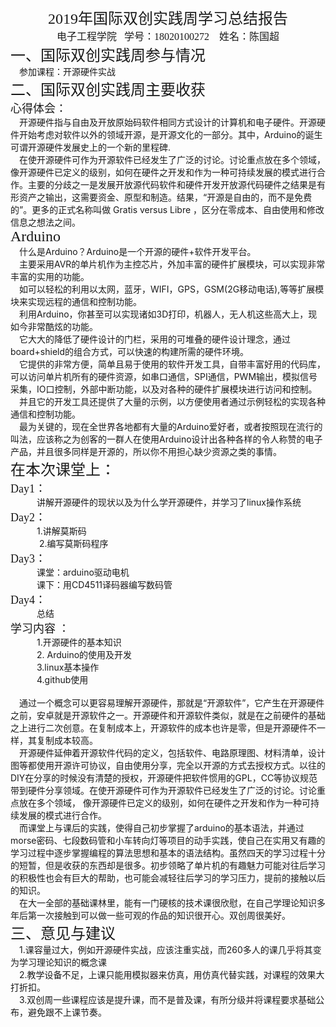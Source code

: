 <center> <font face="方正小标宋简体" size="5">2019年国际双创实践周学习总结报告</font> </br> </center>
<center> <font face="方正小标宋简体" size="3">电子工程学院&nbsp;&nbsp;	学号：18020100272	&nbsp;&nbsp;	姓名：陈国超</font> </br> </center>
 <font face="方正小标宋简体" size="5">一、国际双创实践周参与情况</font> </br>
&emsp;参加课程：开源硬件实战</br>
<font face="方正小标宋简体" size="5">二、国际双创实践周主要收获</font> </br>
<font face="方正小标宋简体" size="4">心得体会：</font> </br>
&emsp;开源硬件指与自由及开放原始码软件相同方式设计的计算机和电子硬件。开源硬件开始考虑对软件以外的领域开源，是开源文化的一部分。其中，Arduino的诞生可谓开源硬件发展史上的一个新的里程碑.</br>
&emsp;在使开源硬件可作为开源软件已经发生了广泛的讨论。讨论重点放在多个领域， 像开源硬件已定义的级别，如何在硬件之开发和作为一种可持续发展的模式进行合作。主要的分歧之一是发展开放源代码软件和硬件开发开放源代码硬件之结果是有形资产之输出，这需要资金、原型和制造。结果，“开源是自由的，而不是免费的”。更多的正式名称叫做 Gratis versus Libre ，区分在零成本、自由使用和修改信息之想法之间。</br>
<font face="方正小标宋简体" size="5">Arduino</font> </br> 
&emsp;什么是Arduino？Arduino是一个开源的硬件+软件开发平台。</br>
&emsp;主要采用AVR的单片机作为主控芯片，外加丰富的硬件扩展模块，可以实现非常丰富的实用的功能。</br>
&emsp;如可以轻松的利用以太网，蓝牙，WIFI，GPS，GSM(2G移动电话),等等扩展模块来实现远程的通信和控制功能。</br>
&emsp;利用Arduino，你甚至可以实现诸如3D打印，机器人，无人机这些高大上，现如今非常酷炫的功能。</br>
&emsp;它大大的降低了硬件设计的门栏，采用的可堆叠的硬件设计理念，通过board+shield的组合方式，可以快速的构建所需的硬件环境。</br>
&emsp;它提供的非常方便，简单且易于使用的软件开发工具，自带丰富好用的代码库，可以访问单片机所有的硬件资源，如串口通信，SPI通信，PWM输出，模拟信号采集，IO口控制，外部中断功能，以及对各种的硬件扩展模块进行访问和控制。</br>
&emsp;并且它的开发工具还提供了大量的示例，以方便使用者通过示例轻松的实现各种通信和控制功能。</br>
&emsp;最为关键的，现在全世界各地都有大量的Arduino爱好者，或者按照现在流行的叫法，应该称之为创客的一群人在使用Arduino设计出各种各样的令人称赞的电子产品，并且很多同样是开源的，所以你不用担心缺少资源之类的事情。</br>
<font face="方正小标宋简体" size="5">在本次课堂上：</font> </br> 
 <font face="方正小标宋简体" size="4">Day1：</font> </br> 
&emsp;&emsp;&emsp;讲解开源硬件的现状以及为什么学开源硬件，并学习了linux操作系统</br>
<font face="方正小标宋简体" size="4">Day2：</font> </br> 
&emsp;&emsp;&emsp;1.讲解莫斯码 </br>
&emsp;&emsp;&emsp; 2.编写莫斯码程序</br>   			
<font face="方正小标宋简体" size="4">Day3：</font> </br> 
&emsp;&emsp;&emsp;课堂：arduino驱动电机 </br>           
&emsp;&emsp;&emsp;课下：用CD4511译码器编写数码管 </br>           
<font face="方正小标宋简体" size="4">Day4：</font> </br> 
&emsp;&emsp;&emsp;总结</br>
<font face="方正小标宋简体" size="4">学习内容 ：</font> </br> 
&emsp;&emsp;&emsp;1.开源硬件的基本知识 </br>
&emsp;&emsp;&emsp;2. Arduino的使用及开发</br>
&emsp;&emsp;&emsp;3.linux基本操作</br>
&emsp;&emsp;&emsp;4.github使用</br>
<br/>
&emsp;通过一个概念可以更容易理解开源硬件，那就是“开源软件”，它产生在开源硬件之前，安卓就是开源软件之一。开源硬件和开源软件类似，就是在之前硬件的基础之上进行二次创意。在复制成本上，开源软件的成本也许是零，但是开源硬件不一样，其复制成本较高。</br>
&emsp;开源硬件延伸着开源软件代码的定义，包括软件、电路原理图、材料清单，设计图等都使用开源许可协议，自由使用分享，完全以开源的方式去授权方式。以往的DIY在分享的时候没有清楚的授权，开源硬件把软件惯用的GPL，CC等协议规范带到硬件分享领域。在使开源硬件可作为开源软件已经发生了广泛的讨论。讨论重点放在多个领域， 像开源硬件已定义的级别，如何在硬件之开发和作为一种可持续发展的模式进行合作。</br>
&emsp;而课堂上与课后的实践，使得自己初步掌握了arduino的基本语法，并通过morse密码、七段数码管和小车转向灯等项目的动手实践，使自己在实用又有趣的学习过程中逐步掌握编程的算法思想和基本的语法结构。虽然四天的学习过程十分的短暂，但是收获的东西却是很多。初步领略了单片机的有趣魅力可能对往后学习的积极性也会有巨大的帮助，也可能会减轻往后学习的学习压力，提前的接触以后的知识。</br>
&emsp;在大一全部的基础课林里，能有一门硬核的技术课很欣慰，在自己学理论知识多年后第一次接触到可以做一些可观的作品的知识很开心。双创周很美好。</br>
<font face="方正小标宋简体" size="5">三、意见与建议</font> </br> 
&emsp;1.课容量过大，例如开源硬件实战，应该注重实战，而260多人的课几乎将其变为学习理论知识的概念课</br>
&emsp;2.教学设备不足，上课只能用模拟器来仿真，用仿真代替实践，对课程的效果大打折扣。</br>
&emsp;3.双创周一些课程应该是提升课，而不是普及课，有所分级并将课程要求基础公布，避免跟不上课节奏。</br>
